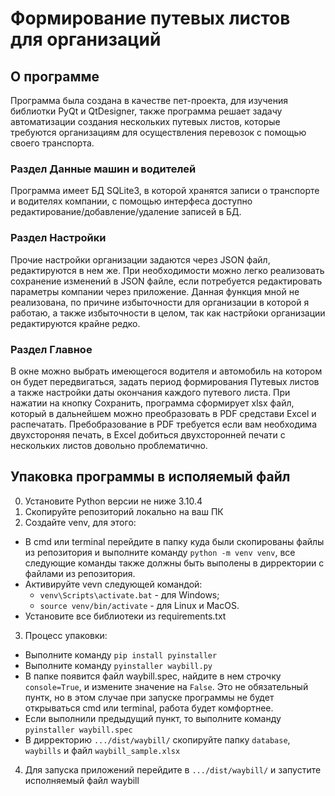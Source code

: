 # Формирование путевых листов для организаций

## О программе
Программа была создана в качестве пет-проекта, для изучения библиотки PyQt и QtDesigner, также программа решает задачу автоматизации создания нескольких путевых листов, которые требуются организациям для осуществления перевозок с помощью своего транспорта.

### Раздел Данные машин и водителей 
Программа имеет БД SQLite3, в которой хранятся записи о транспорте и водителях компании, с помощью интерфеса доступно редактирование/добавление/удаление записей в БД.

### Раздел Настройки
Прочие настройки организации задаются через JSON файл, редактируются в нем же. При необходимости можно легко реализовать сохранение изменений в JSON файле, если потребуется редактировать параметры компании через приложение. Данная функция мной не реализована, по причине избыточности для организации в которой я работаю, а также избыточности в целом, так как настрйоки организации редактируются крайне редко.

### Раздел Главное
В окне можно выбрать имеющегося водителя и автомобиль на котором он будет передвигаться, задать период формирования Путевых листов а также настройки даты окончания каждого путевого листа. При нажатии на кнопку Сохранить, программа сформирует xlsx файл, который в дальнейшем можно преобразовать в PDF средстави Excel и распечатать. Пребобразование в PDF требуется если вам необходима двухстороняя печать, в Excel добиться двухсторонней печати с нескольких листов довольно проблематично.

## Упаковка программы в исполяемый файл
0. Установите Python версии не ниже 3.10.4
1. Скопируйте репозиторий локально на ваш ПК
2. Создайте venv, для этого:
  - В cmd или terminal перейдите в папку куда были скопированы файлы из репозитория и выполните команду `python -m venv venv`, все следующие команды также должны быть выполены в дирректории с файлами из репозитория.
  - Активируйте vevn следующей командой:
    * `venv\Scripts\activate.bat` - для Windows;
    * `source venv/bin/activate` - для Linux и MacOS.
  - Установите все библиотеки из requirements.txt
3. Процесс упаковки:
  - Выполните команду `pip install pyinstaller`
  - Выполните команду `pyinstaller waybill.py`
  - В папке появится файл waybill.spec, найдите в нем строчку `console=True`, и измените значение на `False`. Это не обязательный пунтк, но в этом случае при запуске программы не будет открываться cmd или terminal, работа будет комфортнее.
  - Если выполнили предыдущий пункт, то выполните команду `pyinstaller waybill.spec`
  - В дирректорию `.../dist/waybill/` скопируйте папку `database`, `waybills` и файл `waybill_sample.xlsx`
4. Для запуска приложений перейдите в `.../dist/waybill/` и запустите исполняемый файл waybill
